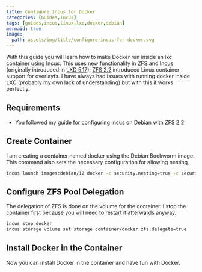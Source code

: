 ```yaml
---
title: Configure Incus for Docker
categories: [Guides,Incus]
tags: [guides,incus,linux,lxc,docker,debian]
mermaid: true
image:
  path: assets/img/title/configure-incus-for-docker.svg
---
```


With this guide you will learn how to make Docker run inside an lxc container using Incus. This uses new functionality in ZFS and Incus (originally introduced in [LXD 5.17](https://github.com/canonical/lxd/releases/tag/lxd-5.17)). [ZFS 2.2](https://github.com/openzfs/zfs/releases/tag/zfs-2.2.0) introduced Linux container support for overlayfs. I have always had issues with running docker inside LXC (probably my own lack of understanding) but with this it works perfectly.

## Requirements
- You followed my guide for configuring Incus on Debian with ZFS 2.2

## Create Container

I am creating a container named docker using the Debian Bookworm image. This command also sets the necessary configuration for allowing nesting.

```bash
incus launch images:debian/12 docker -c security.nesting=true -c security.syscalls.intercept.mknod=true -c security.syscalls.intercept.setxattr=true
```

## Configure ZFS Pool Delegation

The delegation of ZFS is done on the volume for the container. I stop the container first because you will need to restart it afterwards anyway.

```bash
incus stop docker
incus storage volume set storage container/docker zfs.delegate=true
```

## Install Docker in the Container

Now you can install Docker in the container and have fun with Docker.
